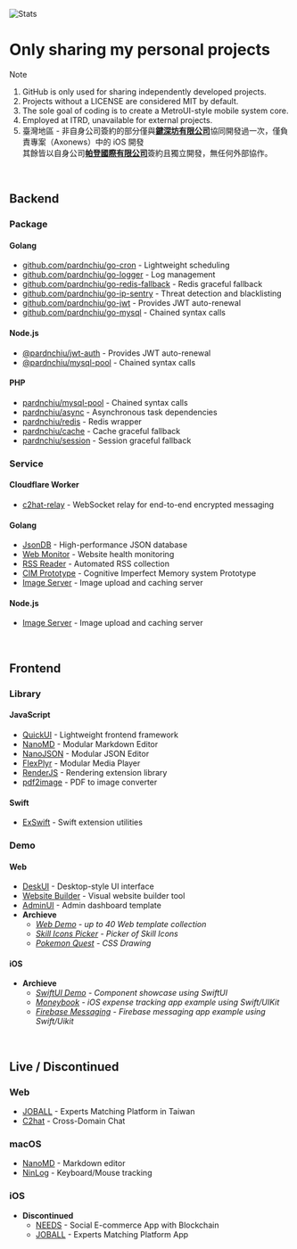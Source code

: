 ![Stats](https://github-readme-stats-sigma-five.vercel.app/api?username=pardnchiu&show_icons=true&count_private=true)

# Only sharing my personal projects
> [!Note]
> 1. GitHub is only used for sharing independently developed projects.
> 2. Projects without a LICENSE are considered MIT by default.
> 3. The sole goal of coding is to create a MetroUI-style mobile system core.
> 4. Employed at ITRD, unavailable for external projects.
> 5. 臺灣地區 - 非自身公司簽約的部分僅與[**鍵深坊有限公司**](https://findbiz.nat.gov.tw/fts/query/QueryBar/queryInit.do?banNo=00248098)協同開發過一次，僅負責專案（Axonews）中的 iOS 開發<br>
>   其餘皆以自身公司[**帕登國際有限公司**](https://findbiz.nat.gov.tw/fts/query/QueryBar/queryInit.do?banNo=24924502)簽約且獨立開發，無任何外部協作。

<br>

## Backend
### Package
#### Golang
- [github.com/pardnchiu/go-cron](https://pkg.go.dev/github.com/pardnchiu/go-cron) - Lightweight scheduling
- [github.com/pardnchiu/go-logger](https://pkg.go.dev/github.com/pardnchiu/go-logger) - Log management
- [github.com/pardnchiu/go-redis-fallback](https://pkg.go.dev/github.com/pardnchiu/go-redis-fallback) - Redis graceful fallback
- [github.com/pardnchiu/go-ip-sentry](https://pkg.go.dev/github.com/pardnchiu/golang-ip-sentry) - Threat detection and blacklisting
- [github.com/pardnchiu/go-jwt](https://pkg.go.dev/github.com/pardnchiu/go-jwt) - Provides JWT auto-renewal
- [github.com/pardnchiu/go-mysql](https://pkg.go.dev/github.com/pardnchiu/go-mysql) - Chained syntax calls

#### Node.js 
- [@pardnchiu/jwt-auth](https://www.npmjs.com/package/@pardnchiu/jwt-auth) - Provides JWT auto-renewal
- [@pardnchiu/mysql-pool](https://www.npmjs.com/package/@pardnchiu/mysql-pool) - Chained syntax calls

#### PHP
- [pardnchiu/mysql-pool](https://packagist.org/packages/pardnchiu/mysql-pool) - Chained syntax calls
- [pardnchiu/async](https://packagist.org/packages/pardnchiu/async) - Asynchronous task dependencies
- [pardnchiu/redis](https://packagist.org/packages/pardnchiu/redis) - Redis wrapper
- [pardnchiu/cache](https://packagist.org/packages/pardnchiu/cache) - Cache graceful fallback
- [pardnchiu/session](https://packagist.org/packages/pardnchiu/session) - Session graceful fallback

### Service
#### Cloudflare Worker
- [c2hat-relay](https://github.com/pardnchiu/c2hat-relay) - WebSocket relay for end-to-end encrypted messaging

#### Golang
- [JsonDB](https://github.com/pardnchiu/JsonDB) - High-performance JSON database
- [Web Monitor](https://github.com/pardnchiu/web-monitor) - Website health monitoring
- [RSS Reader](https://github.com/pardnchiu/rss-reader) - Automated RSS collection
- [CIM Prototype](https://github.com/pardnchiu/cim-prototype) - Cognitive Imperfect Memory system Prototype
- [Image Server](https://github.com/pardnchiu/demo-go-image-server) - Image upload and caching server

#### Node.js
- [Image Server](https://github.com/pardnchiu/demo-node-image-server) - Image upload and caching server

<br>

## Frontend
### Library
#### JavaScript
- [QuickUI](https://quickui.pardn.io) - Lightweight frontend framework
- [NanoMD](https://nanomd.pardn.io) - Modular Markdown Editor
- [NanoJSON](https://nanojson.pardn.io) - Modular JSON Editor
- [FlexPlyr](https://flexplyr.pardn.io) - Modular Media Player
- [RenderJS](https://renderjs.pardn.io) - Rendering extension library
- [pdf2image](https://pardn.io/pdf2image) - PDF to image converter

#### Swift
- [ExSwift](https://github.com/pardnchiu/ExSwift) - Swift extension utilities

### Demo
#### Web
- [DeskUI](https://github.com/pardnltd/DeskUI) - Desktop-style UI interface
- [Website Builder](https://github.com/pardnltd/website-builder) - Visual website builder tool
- [AdminUI](https://github.com/pardnltd/adminui) - Admin dashboard template
- **Archieve**
  - *[Web Demo](https://pardn.io/web-template) - up to 40 Web template collection*
  - *[Skill Icons Picker](https://pardnchiu.github.io/SkilliconsPicker/) - Picker of Skill Icons*
  - *[Pokemon Quest](https://github.com/pardnchiu/css-pokemon-quest) - CSS Drawing*

#### iOS 
- **Archieve**
  - *[SwiftUI Demo](https://github.com/pardnchiu/demo-swiftui) - Component showcase using SwiftUI*
  - *[Moneybook](https://github.com/pardnchiu/swift-moneybook) - iOS expense tracking app example using Swift/UIKit*
  - *[Firebase Messaging](https://github.com/pardnchiu/swift-firebase-messaging) - Firebase messaging app example using Swift/Uikit*

<br>

## Live / Discontinued

### Web
- [JOBALL](https://joball.tw) - Experts Matching Platform in Taiwan
- [C2hat](https://chromewebstore.google.com/detail/c2hat-cross-domain-chat/chngimmfgmkpninihhljpidnieocmhdn) - Cross-Domain Chat

### macOS
- [NanoMD](https://apps.apple.com/us/app/nanomd-markdown-%E7%B7%A8%E8%BC%AF%E5%99%A8/id6740427920) - Markdown editor
- [NinLog](https://apps.apple.com/tw/app/ninlog-%E9%8D%B5%E7%9B%A4%E6%BB%91%E9%BC%A0%E8%BF%BD%E8%B9%A4/id6741706238) - Keyboard/Mouse tracking
 
### iOS
- **Discontinued**
  - [NEEDS](https://appadvice.com/app/e9-96-8b-e7-ae-b1/1460355322.amp) - Social E-commerce App with Blockchain
  - [JOBALL](https://appadvice.com/app/joball-e6-8e-a5-e6-b4-bd/1272878907.amp) - Experts Matching Platform App

